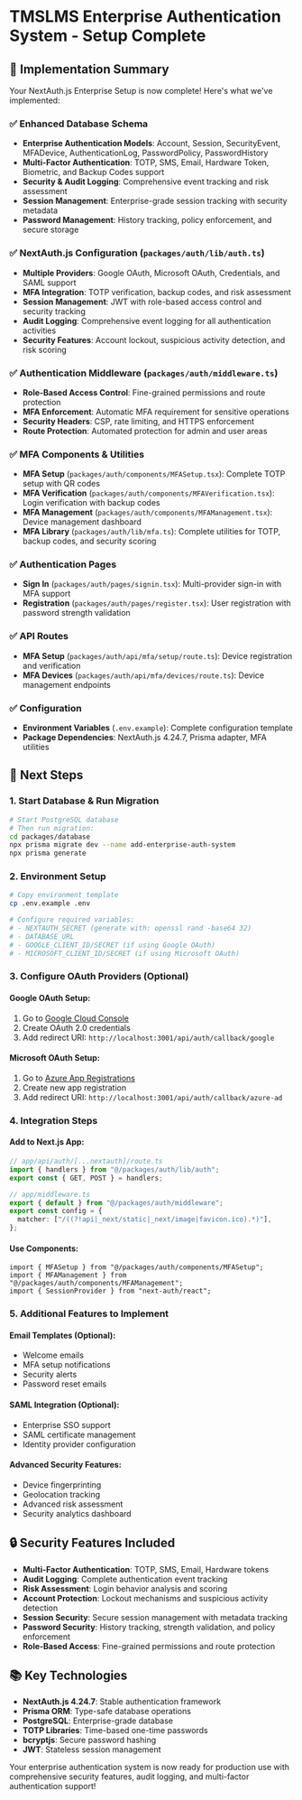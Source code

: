 # TMSLMS Enterprise Authentication System - Setup Complete

## 🎉 Implementation Summary

Your NextAuth.js Enterprise Setup is now complete! Here's what we've implemented:

### ✅ Enhanced Database Schema

- **Enterprise Authentication Models**: Account, Session, SecurityEvent, MFADevice, AuthenticationLog, PasswordPolicy, PasswordHistory
- **Multi-Factor Authentication**: TOTP, SMS, Email, Hardware Token, Biometric, and Backup Codes support
- **Security & Audit Logging**: Comprehensive event tracking and risk assessment
- **Session Management**: Enterprise-grade session tracking with security metadata
- **Password Management**: History tracking, policy enforcement, and secure storage

### ✅ NextAuth.js Configuration (`packages/auth/lib/auth.ts`)

- **Multiple Providers**: Google OAuth, Microsoft OAuth, Credentials, and SAML support
- **MFA Integration**: TOTP verification, backup codes, and risk assessment
- **Session Management**: JWT with role-based access control and security tracking
- **Audit Logging**: Comprehensive event logging for all authentication activities
- **Security Features**: Account lockout, suspicious activity detection, and risk scoring

### ✅ Authentication Middleware (`packages/auth/middleware.ts`)

- **Role-Based Access Control**: Fine-grained permissions and route protection
- **MFA Enforcement**: Automatic MFA requirement for sensitive operations
- **Security Headers**: CSP, rate limiting, and HTTPS enforcement
- **Route Protection**: Automated protection for admin and user areas

### ✅ MFA Components & Utilities

- **MFA Setup** (`packages/auth/components/MFASetup.tsx`): Complete TOTP setup with QR codes
- **MFA Verification** (`packages/auth/components/MFAVerification.tsx`): Login verification with backup codes
- **MFA Management** (`packages/auth/components/MFAManagement.tsx`): Device management dashboard
- **MFA Library** (`packages/auth/lib/mfa.ts`): Complete utilities for TOTP, backup codes, and security scoring

### ✅ Authentication Pages

- **Sign In** (`packages/auth/pages/signin.tsx`): Multi-provider sign-in with MFA support
- **Registration** (`packages/auth/pages/register.tsx`): User registration with password strength validation

### ✅ API Routes

- **MFA Setup** (`packages/auth/api/mfa/setup/route.ts`): Device registration and verification
- **MFA Devices** (`packages/auth/api/mfa/devices/route.ts`): Device management endpoints

### ✅ Configuration

- **Environment Variables** (`.env.example`): Complete configuration template
- **Package Dependencies**: NextAuth.js 4.24.7, Prisma adapter, MFA utilities

## 🚀 Next Steps

### 1. Start Database & Run Migration

```bash
# Start PostgreSQL database
# Then run migration:
cd packages/database
npx prisma migrate dev --name add-enterprise-auth-system
npx prisma generate
```

### 2. Environment Setup

```bash
# Copy environment template
cp .env.example .env

# Configure required variables:
# - NEXTAUTH_SECRET (generate with: openssl rand -base64 32)
# - DATABASE_URL
# - GOOGLE_CLIENT_ID/SECRET (if using Google OAuth)
# - MICROSOFT_CLIENT_ID/SECRET (if using Microsoft OAuth)
```

### 3. Configure OAuth Providers (Optional)

#### Google OAuth Setup:

1. Go to [Google Cloud Console](https://console.cloud.google.com/)
2. Create OAuth 2.0 credentials
3. Add redirect URI: `http://localhost:3001/api/auth/callback/google`

#### Microsoft OAuth Setup:

1. Go to [Azure App Registrations](https://portal.azure.com/#blade/Microsoft_AAD_IAM/ActiveDirectoryMenuBlade/RegisteredApps)
2. Create new app registration
3. Add redirect URI: `http://localhost:3001/api/auth/callback/azure-ad`

### 4. Integration Steps

#### Add to Next.js App:

```typescript
// app/api/auth/[...nextauth]/route.ts
import { handlers } from "@/packages/auth/lib/auth";
export const { GET, POST } = handlers;

// app/middleware.ts
export { default } from "@/packages/auth/middleware";
export const config = {
  matcher: ["/((?!api|_next/static|_next/image|favicon.ico).*)"],
};
```

#### Use Components:

```tsx
import { MFASetup } from "@/packages/auth/components/MFASetup";
import { MFAManagement } from "@/packages/auth/components/MFAManagement";
import { SessionProvider } from "next-auth/react";
```

### 5. Additional Features to Implement

#### Email Templates (Optional):

- Welcome emails
- MFA setup notifications
- Security alerts
- Password reset emails

#### SAML Integration (Optional):

- Enterprise SSO support
- SAML certificate management
- Identity provider configuration

#### Advanced Security Features:

- Device fingerprinting
- Geolocation tracking
- Advanced risk assessment
- Security analytics dashboard

## 🔒 Security Features Included

- **Multi-Factor Authentication**: TOTP, SMS, Email, Hardware tokens
- **Audit Logging**: Complete authentication event tracking
- **Risk Assessment**: Login behavior analysis and scoring
- **Account Protection**: Lockout mechanisms and suspicious activity detection
- **Session Security**: Secure session management with metadata tracking
- **Password Security**: History tracking, strength validation, and policy enforcement
- **Role-Based Access**: Fine-grained permissions and route protection

## 📚 Key Technologies

- **NextAuth.js 4.24.7**: Stable authentication framework
- **Prisma ORM**: Type-safe database operations
- **PostgreSQL**: Enterprise-grade database
- **TOTP Libraries**: Time-based one-time passwords
- **bcryptjs**: Secure password hashing
- **JWT**: Stateless session management

Your enterprise authentication system is now ready for production use with comprehensive security features, audit logging, and multi-factor authentication support!
